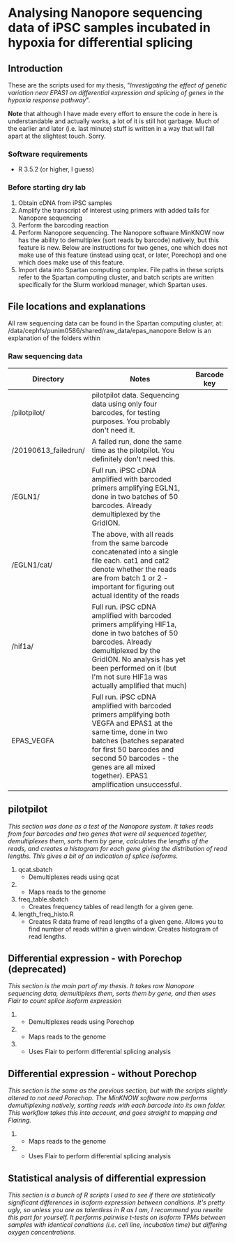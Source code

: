 # Analysing Nanopore sequencing data of iPSC samples incubated in hypoxia for differential splicing

## Introduction
These are the scripts used for my thesis, "*Investigating the effect of genetic variation near EPAS1 on differential expression and splicing of genes in the hypoxia response pathway*".

**Note** that although I have made every effort to ensure the code in here is understandable and actually works, a lot of it is still hot garbage. Much of the earlier and later (i.e. last minute) stuff is written in a way that will fall apart at the slightest touch. Sorry.

### Software requirements
- R 3.5.2 (or higher, I guess)

### Before starting dry lab
1. Obtain cDNA from iPSC samples
1. Amplify the transcript of interest using primers with added tails for Nanopore sequencing
1. Perform the barcoding reaction
1. Perform Nanopore sequencing. The Nanopore software MinKNOW now has the ability to demultiplex (sort reads by barcode) natively, but this feature is new. Below are instructions for two genes, one which does not make use of this feature (instead using qcat, or later, Porechop) and one which does make use of this feature.
1. Import data into Spartan computing complex. File paths in these scripts refer to the Spartan computing cluster, and batch scripts are written specifically for the Slurm workload manager, which Spartan uses.

## File locations and explanations
All raw sequencing data can be found in the Spartan computing cluster, at:
	/data/cephfs/punim0586/shared/raw_data/epas_nanopore
Below is an explanation of the folders within
### Raw sequencing data
| Directory | Notes | Barcode key |
|-----------|-------|---------------|
| /pilotpilot/ | pilotpilot data. Sequencing data using only four barcodes, for testing purposes. You probably don't need it. | |
| /20190613_failedrun/ | A failed run, done the same time as the pilotpilot. You definitely don't need this. | |
| /EGLN1/ | Full run. iPSC cDNA amplified with barcoded primers amplifying EGLN1, done in two batches of 50 barcodes. Already demultiplexed by the GridION. | |
| /EGLN1/cat/ | The above, with all reads from the same barcode concatenated into a single file each. cat1 and cat2 denote whether the reads are from batch 1 or 2 - important for figuring out actual identity of the reads| |
| /hif1a/ | Full run. iPSC cDNA amplified with barcoded primers amplifying HIF1a, done in two batches of 50 barcodes. Already demultiplexed by the GridION. No analysis has yet been performed on it (but I'm not sure HIF1a was actually amplified that much)| |
| EPAS_VEGFA | Full run. iPSC cDNA amplified with barcoded primers amplifying both VEGFA and EPAS1 at the same time, done in two batches (batches separated for first 50 barcodes and second 50 barcodes - the genes are all mixed together). EPAS1 amplification unsuccessful. | |

## pilotpilot
*This section was done as a test of the Nanopore system. It takes reads from four barcodes and two genes that were all sequenced together, demultiplexes them, sorts them by gene, calculates the lengths of the reads, and creates a histogram for each gene giving the distribution of read lengths. This gives a bit of an indication of splice isoforms.*

1. qcat.sbatch
	- Demultiplexes reads using qcat
1. 
	- Maps reads to the genome
1. freq_table.sbatch
	- Creates frequency tables of read length for a given gene.
1. length_freq_histo.R
	- Creates R data frame of read lengths of a given gene. Allows you to find number of reads within a given window. Creates histogram of read lengths.

## Differential expression - with Porechop (deprecated)
*This section is the main part of my thesis. It takes raw Nanopore sequencing data, demultiplexs them, sorts them by gene, and then uses Flair to count splice isoform expression*

1.
	- Demultiplexes reads using Porechop
1.
	- Maps reads to the genome
1.
	- Uses Flair to perform differential splicing analysis

## Differential expression - without Porechop
*This section is the same as the previous section, but with the scripts slightly altered to not need Porechop. The MinKNOW software now performs demultiplexing natively, sorting reads with each barcode into its own folder. This workflow takes this into account, and goes straight to mapping and Flairing.*

1. 
	- Maps reads to the genome
1.
	- Uses Flair to perform differential splicing analysis

## Statistical analysis of differential expression
*This section is a bunch of R scripts I used to see if there are statistically significant differences in isoform expression between conditions. It's pretty ugly, so unless you are as talentless in R as I am, I recommend you rewrite this part for yourself. It performs pairwise t-tests on isoform TPMs between samples with identical conditions (i.e. cell line, incubation time) but differing oxygen concentrations.*

